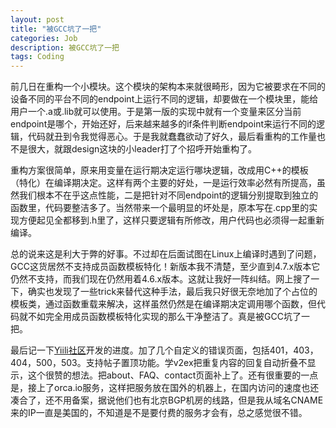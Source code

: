 ```yaml
---
layout: post
title: "被GCC坑了一把"
categories: Job
description: 被GCC坑了一把
tags: Coding
---
```

前几日在重构一个小模块。这个模块的架构本来就很畸形，因为它被要求在不同的设备不同的平台不同的endpoint上运行不同的逻辑，却要做在一个模块里，能给用户一个.a或.lib就可以使用。于是第一版的实现中就有一个变量来区分当前endpoint是哪个，开始还好，后来越来越多的if条件判断endpoint来运行不同的逻辑，代码就丑到令我觉得恶心。于是我就蠢蠢欲动了好久，最后看重构的工作量也不是很大，就跟design这块的小leader打了个招呼开始重构了。

重构方案很简单，原来用变量在运行期决定运行哪块逻辑，改成用C++的模板（特化）在编译期决定。这样有两个主要的好处，一是运行效率必然有所提高，虽然我们根本不在乎这点性能，二是把针对不同endpoint的逻辑分别提取到独立的函数里，代码要整洁多了。当然带来一个最明显的坏处是，原本写在.cpp里的实现方便起见全都移到.h里了，这样只要逻辑有所修改，用户代码也必须得一起重新编译。

总的说来这是利大于弊的好事。不过却在后面试图在Linux上编译时遇到了问题，GCC这货居然不支持成员函数模板特化！新版本我不清楚，至少直到4.7.x版本它仍然不支持，而我们现在仍然用着4.6.x版本。这就让我好一阵纠结。网上搜了一下，确实也发现了一些trick来替代这种手法，最后我只好很无奈地加了个占位的模板类，通过函数重载来解决，这样虽然仍然是在编译期决定调用哪个函数，但代码就不如完全用成员函数模板特化实现的那么干净整洁了。真是被GCC坑了一把。

最后记一下[Yiili社区](http://yii.li)开发的进度。加了几个自定义的错误页面，包括401，403，404，500，503。支持帖子置顶功能。学v2ex把重复内容的回复自动折叠不显示，这个很赞的想法。把about、FAQ、contact页面补上了。还有很重要的一点是，接上了orca.io服务，这样把服务放在国外的机器上，在国内访问的速度也还凑合了，还不用备案，据说他们也有北京BGP机房的线路，但是我从域名CNAME来的IP一直是美国的，不知道是不是要付费的服务才会有，总之感觉很不错。
